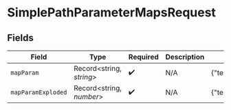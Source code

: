 # SimplePathParameterMapsRequest


## Fields

| Field                             | Type                              | Required                          | Description                       | Example                           |
| --------------------------------- | --------------------------------- | --------------------------------- | --------------------------------- | --------------------------------- |
| `mapParam`                        | Record<string, *string*>          | :heavy_check_mark:                | N/A                               | {"test":"value","test2":"value2"} |
| `mapParamExploded`                | Record<string, *number*>          | :heavy_check_mark:                | N/A                               | {"test":1,"test2":2}              |